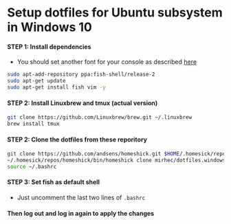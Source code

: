 # Setup dotfiles for Ubuntu subsystem in Windows 10

#### STEP 1: Install dependencies
 - You should set another font for your console as described [here](http://www.hanselman.com/blog/UsingConsolasAsTheWindowsConsoleFont.aspx)
```bash
sudo apt-add-repository ppa:fish-shell/release-2
sudo apt-get update
sudo apt-get install fish vim -y
```

#### STEP 2: Install Linuxbrew and tmux (actual version)
```bash
git clone https://github.com/Linuxbrew/brew.git ~/.linuxbrew
brew install tmux
```

#### STEP 2: Clone the dotfiles from these reporitory

```bash
git clone https://github.com/andsens/homeshick.git $HOME/.homesick/repos/homeshick
~/.homesick/repos/homeshick/bin/homeshick clone mirhec/dotfiles.windows
source ~/.bashrc
```

#### STEP 3: Set fish as default shell
 - Just uncomment the last two lines of `.bashrc`

#### Then log out and log in again to apply the changes
